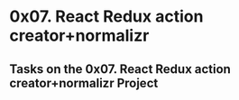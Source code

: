 # 0x07. React Redux action creator+normalizr
## Tasks on the 0x07. React Redux action creator+normalizr Project
